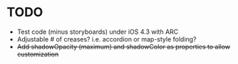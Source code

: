 TODO
=====================

* Test code (minus storyboards) under iOS 4.3 with ARC
* Adjustable # of creases?  i.e. accordion or map-style folding?
* ~~Add shadowOpacity (maximum) and shadowColor as properties to allow customization~~
